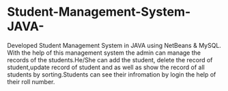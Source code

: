 # Student-Management-System-JAVA-

Developed Student Management System in JAVA using NetBeans &amp; MySQL.
With the help of this management system the admin can manage the records of the students.He/She can add the student, delete the record of student,update record of student and as well as show the record of all students by sorting.Students can see their infromation by login the help of their roll number.
